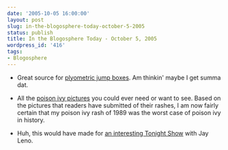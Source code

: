 ```yaml
---
date: '2005-10-05 16:00:00'
layout: post
slug: in-the-blogosphere-today-october-5-2005
status: publish
title: In the Blogosphere Today - October 5, 2005
wordpress_id: '416'
tags:
- Blogosphere
---
```




  * Great source for [plyometric jump boxes](http://www.jumpusa.com/jump_boxes.html). Am thinkin' maybe I get summa dat.


  * All the [poison ivy pictures](http://poisonivy.aesir.com/view/pictures.html#105) you could ever need or want to see. Based on the pictures that readers have submitted of their rashes, I am now fairly certain that my poison ivy rash of 1989 was the worst case of poison ivy in history.


  * Huh, this would have made for [an interesting Tonight Show](http://www.thesuperficial.com/archives/dane_cook_kiss_charlize_ass.jpg) with Jay Leno.



